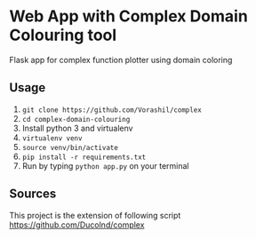 # Web App with  Complex Domain Colouring tool
Flask app for complex function plotter using domain coloring

## Usage
 1. `git clone https://github.com/Vorashil/complex`
 2. `cd complex-domain-colouring`
 3. Install python 3 and virtualenv
 4. `virtualenv venv`
 5. `source venv/bin/activate`
 6. `pip install -r requirements.txt`
 7. Run by typing `python app.py` on your terminal

## Sources
This project is the extension of following script
https://github.com/Ducolnd/complex